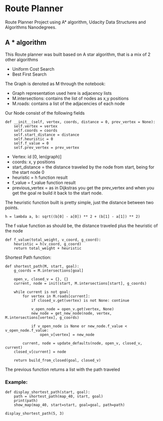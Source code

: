 # Route Planner
Route Planner Project using A* algorithm, Udacity Data Structures and Algorithms Nanodegrees.


## A * algorithm
This Route planner was built based on A star algorithm, that is a mix of 2 other algorithms
- Uniform Cost Search
- Best First Search

The Graph is denoted as M through the notebook:

- Graph representation used here is adjacency lists
- M.intersections: contains the list of nodes as x,y positions
- M.roads: contains a list of the adjacencies of each node




Our Node consist of the following fields
```python3
def __init__(self, vertex, coords, distance = 0, prev_vertex = None):
    self.vertex = vertex
    self.coords = coords
    self.start_distance = distance
    self.heuristic = 0
    self.f_value = 0
    self.prev_vertex = prev_vertex
```
- Vertex: id [0, len(graph)]
- coords: x, y positions
- start_distance = the distance traveled by the node from start, being for the start node 0
- heuristic = h function result
- f_value = f_value function result
- previous_vertex = as in Dijkstras you get the prev_vertex and when you get the goal re build it back to the start node.

The heuristic function built is pretty simple, just the distance between two points.
```python3
h = lambda a, b: sqrt((b[0] - a[0]) ** 2 + (b[1] - a[1]) ** 2)
``` 

The f value function as should be, the distance traveled plus the heuristic of the node
```python3
def f_value(total_weight, v_coord, g_coord):
    heuristic = h(v_coord, g_coord)
    return total_weight + heuristic
```


Shortest Path function:
```python3
def shortest_path(M, start, goal):
    g_coords = M.intersections[goal]
    
    open_v, closed_v = {}, {}
    current, node = init(start, M.intersections[start], g_coords)
    
    while current is not goal:
        for vertex in M.roads[current]:
            if closed_v.get(vertex) is not None: continue
                
            v_open_node = open_v.get(vertex, None) 
            new_node = get_new_node(node, vertex, M.intersections[vertex], g_coords)
            
            if v_open_node is None or new_node.f_value < v_open_node.f_value:
                open_v[vertex] = new_node
        
        current, node = update_defaults(node, open_v, closed_v, current)
    closed_v[current] = node
    
    return build_from_closed(goal, closed_v)
```

The previous function returns a list with the path traveled

### Example:
```python3
def display_shortest_path(start, goal):
    path = shortest_path(map_40, start, goal)
    print(path)
    show_map(map_40, start=start, goal=goal, path=path)

display_shortest_path(5, 3)
```

